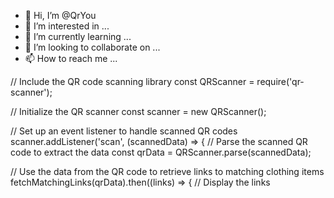 - 👋 Hi, I’m @QrYou
- 👀 I’m interested in ...
- 🌱 I’m currently learning ...
- 💞️ I’m looking to collaborate on ...
- 📫 How to reach me ...

<!---
QrYou/QrYou is a ✨ special ✨ repository because its `README.md` (this file) appears on your GitHub profile.
You can click the Preview link to take a look at your changes.
--->
// Include the QR code scanning library
const QRScanner = require('qr-scanner');

// Initialize the QR scanner
const scanner = new QRScanner();

// Set up an event listener to handle scanned QR codes
scanner.addListener('scan', (scannedData) => {
  // Parse the scanned QR code to extract the data
  const qrData = QRScanner.parse(scannedData);

  // Use the data from the QR code to retrieve links to matching clothing items
  fetchMatchingLinks(qrData).then((links) => {
    // Display the links

